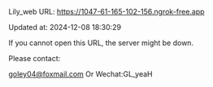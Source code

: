 Lily_web URL: https://1047-61-165-102-156.ngrok-free.app

Updated at: 2024-12-08 18:30:29

If you cannot open this URL, the server might be down.

Please contact: 

goley04@foxmail.com Or Wechat:GL_yeaH